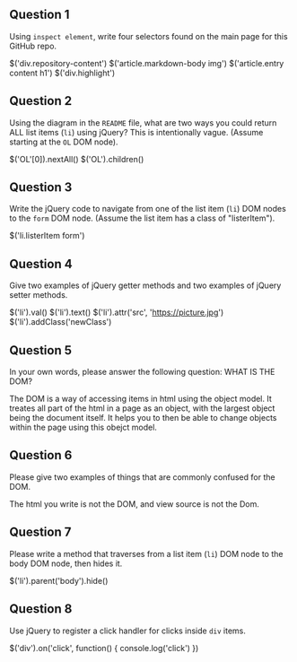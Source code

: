 ## Question 1

Using `inspect element`, write four selectors found on the main page for this
GitHub repo.

<!-- your answer starts here -->
$('div.repository-content')
$('article.markdown-body img')
$('article.entry content h1')
$('div.highlight')
<!-- your answer ends here -->

## Question 2

Using the diagram in the `README` file, what are two ways you could return ALL
list items (`li`) using jQuery? This is intentionally vague. (Assume starting
at the `OL` DOM node).

<!-- your answer starts here -->
$('OL'[0]).nextAll()
$('OL').children()
<!-- your answer ends here -->

## Question 3

Write the jQuery code to navigate from one of the list item (`li`) DOM nodes to
the `form` DOM node. (Assume the list item has a class of "listerItem").

<!-- your answer starts here -->
$('li.listerItem form')
<!-- your answer ends here -->

## Question 4

Give two examples of jQuery getter methods and two examples of jQuery setter
methods.

<!-- your answer starts here -->
$('li').val()
$('li').text()
$('li').attr('src', 'https://picture.jpg')
$('li').addClass('newClass')
<!-- your answer ends here -->

## Question 5

In your own words, please answer the following question: WHAT IS THE DOM?

<!-- your answer starts here -->
The DOM is a way of accessing items in html using the object model.
It treates all part of the html in a page as an object, with the largest object being the document itself.  It helps you to then be able to change objects within the page using this obejct model.
<!-- your answer ends here -->

## Question 6

Please give two examples of things that are commonly confused for the DOM.

<!-- your answer starts here -->
The html you write is not the DOM, and view source is not the Dom.
<!-- your answer ends here -->

## Question 7

Please write a method that traverses from a list item (`li`) DOM node to the
body DOM node, then hides it.

<!-- your answer starts here -->
$('li').parent('body').hide()
<!-- your answer ends here -->

## Question 8

Use jQuery to register a click handler for clicks inside `div` items.

<!-- your answer starts here -->
$('div').on('click', function() {
  console.log('click')
})
<!-- your answer ends here -->
